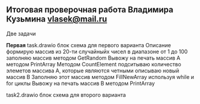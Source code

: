 ## Итоговая проверочная работа Владимира Кузьмина vlasek@mail.ru ##

Две задачи

**Первая**
task.drawio блок схема для первого варианта
Описание формирую массив из 20-ти случайныйх чисел в диапазоне от 1 до 100
заполняю массив методом GetRandom
Вывожу на печать массив А методом PrintArray
Методом CountElement подситываю количество элеметов массива А, которые являются четными
описываю новый массив В
Заполняю этот массив методом FillNewArray используя while и for циклы
Вывожу на печать массив В методом PrintArray 





task2.drawio блок схема для второго варианта